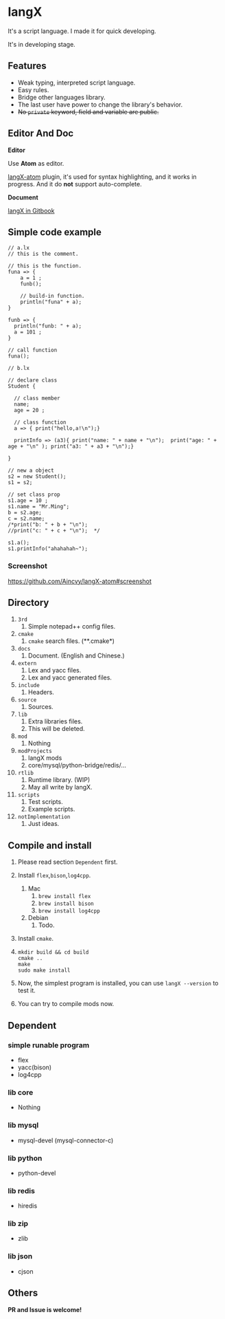# langX

It's a script language. I made it for quick developing.

It's in developing stage.



## Features

- Weak typing, interpreted script language.
- Easy rules.
- Bridge other languages library.
- The last user have power to change the library's behavior.
- ~~No `private` keyword, field and variable are public.~~



## Editor And Doc

**Editor**

Use **Atom** as editor.

[langX-atom](https://github.com/Aincvy/langX-atom.git) plugin, it's used for syntax highlighting, and it works in progress. And it do **not** support auto-complete.

**Document**

[langX in Gitbook](https://aincvy.gitbook.io/langx/)



## Simple code example

```
// a.lx
// this is the comment.

// this is the function.
funa => {
	a = 1 ;
	funb();

	// build-in function.
	println("funa" + a);
}

funb => {
  println("funb: " + a);
  a = 101 ;
}

// call function
funa();

```



```
// b.lx

// declare class
Student {

  // class member
  name;
  age = 20 ;

  // class function
  a => { print("hello,a!\n");}

  printInfo => (a3){ print("name: " + name + "\n");  print("age: " + age + "\n" ); print("a3: " + a3 + "\n");}

}

// new a object
s2 = new Student();
s1 = s2;

// set class prop
s1.age = 10 ;
s1.name = "Mr.Ming";
b = s2.age;
c = s2.name;
/*print("b: " + b + "\n");
//print("c: " + c + "\n");  */

s1.a();
s1.printInfo("ahahahah~");

```



### Screenshot

https://github.com/Aincvy/langX-atom#screenshot



## Directory

1. `3rd`
   1. Simple notepad++ config files.
2. `cmake`
   1. `cmake` search files. (**.cmake*)
3. `docs`
   1. Document. (English and Chinese.)
4. `extern`
   1. Lex and yacc files.
   2. Lex and yacc generated files.
5. `include`
   1. Headers.
6. `source`
   1. Sources.
7. `lib`
   1. Extra libraries files.
   2. This will be deleted.
8. `mod`
   1. Nothing
9. `modProjects`
   1. langX mods
   2. core/mysql/python-bridge/redis/...
10. `rtlib`
    1. Runtime library. (WIP)
    2. May all write by langX.
11. `scripts`
    1. Test scripts.
    2. Example scripts.
12. `notImplementation`
    1. Just ideas.



## Compile and install

1. Please read section `Dependent` first.

2. Install `flex`,`bison`,`log4cpp`.  

   1. Mac
      1. `brew install flex`
      2. `brew install bison`
      3. `brew install log4cpp`
   2. Debian
      1. Todo.

3. Install `cmake`.

4. ```shell
   mkdir build && cd build
   cmake ..
   make
   sudo make install 
   ```

5. Now, the simplest program is installed, you can use `langX --version` to test it.

7. You can try to compile mods now. 



## Dependent

### simple runable program

- flex
- yacc(bison)
- log4cpp

### lib core

- Nothing



### lib mysql

- mysql-devel (mysql-connector-c)



### lib python

- python-devel



### lib redis

- hiredis



### lib zip

- zlib



### lib json

- cjson



## Others

**PR and Issue is welcome!**

